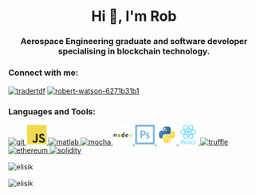 <h1 align="center">Hi 👋, I'm Rob</h1>
<h3 align="center">Aerospace Engineering graduate and software developer specialising in blockchain technology.</h3>

<h3 align="left">Connect with me:</h3>
<p align="left">
<a href="https://twitter.com/tradertdf" target="blank"><img align="center" src="https://raw.githubusercontent.com/rahuldkjain/github-profile-readme-generator/master/src/images/icons/Social/twitter.svg" alt="tradertdf" height="30" width="40" /></a>
<a href="https://linkedin.com/in/robert-watson-6271b31b1" target="blank"><img align="center" src="https://raw.githubusercontent.com/rahuldkjain/github-profile-readme-generator/master/src/images/icons/Social/linked-in-alt.svg" alt="robert-watson-6271b31b1" height="30" width="40" /></a>
</p>

<h3 align="left">Languages and Tools:</h3>
<p align="left"> <a href="https://git-scm.com/" target="_blank"> <img src="https://www.vectorlogo.zone/logos/git-scm/git-scm-icon.svg" alt="git" width="40" height="40"/> </a> <a href="https://developer.mozilla.org/en-US/docs/Web/JavaScript" target="_blank"> <img src="https://raw.githubusercontent.com/devicons/devicon/master/icons/javascript/javascript-original.svg" alt="javascript" width="40" height="40"/> </a> <a href="https://www.mathworks.com/" target="_blank"> <img src="https://upload.wikimedia.org/wikipedia/commons/2/21/Matlab_Logo.png" alt="matlab" width="40" height="40"/> </a> <a href="https://mochajs.org" target="_blank"> <img src="https://www.vectorlogo.zone/logos/mochajs/mochajs-icon.svg" alt="mocha" width="40" height="40"/> </a> <a href="https://nodejs.org" target="_blank"> <img src="https://raw.githubusercontent.com/devicons/devicon/master/icons/nodejs/nodejs-original-wordmark.svg" alt="nodejs" width="40" height="40"/> </a> <a href="https://www.photoshop.com/en" target="_blank"> <img src="https://raw.githubusercontent.com/devicons/devicon/master/icons/photoshop/photoshop-line.svg" alt="photoshop" width="40" height="40"/> </a> <a href="https://www.python.org" target="_blank"> <img src="https://raw.githubusercontent.com/devicons/devicon/master/icons/python/python-original.svg" alt="python" width="40" height="40"/> </a> <a href="https://reactjs.org/" target="_blank"> <img src="https://raw.githubusercontent.com/devicons/devicon/master/icons/react/react-original-wordmark.svg" alt="react" width="40" height="40"/> </a> <a href="https://www.trufflesuite.com/" target="_blank"> <img src="https://www.trufflesuite.com/img/truffle-logo-dark.svg" alt="truffle" width="40" height="40"/> </a> <a href="https://ethereum.org/en/" target="_blank"> <img src="https://upload.wikimedia.org/wikipedia/commons/thumb/6/6f/Ethereum-icon-purple.svg/1200px-Ethereum-icon-purple.svg.png" alt="ethereum" width="40" height="40"/> </a> <a href="https://docs.soliditylang.org/en/v0.7.0/index.html" target="_blank"> <img src="https://sixpl.com/wp-content/uploads/2018/05/solidity-1520540026519.png" alt="solidity" width="110" height="38"/> </a> </p>

<p><img align="center" src="https://github-readme-stats.vercel.app/api/top-langs?username=elisik&show_icons=true&locale=en&layout=compact" alt="elisik" /></p>

<p><img align="center" src="https://github-readme-streak-stats.herokuapp.com/?user=elisik&" alt="elisik" /></p>

